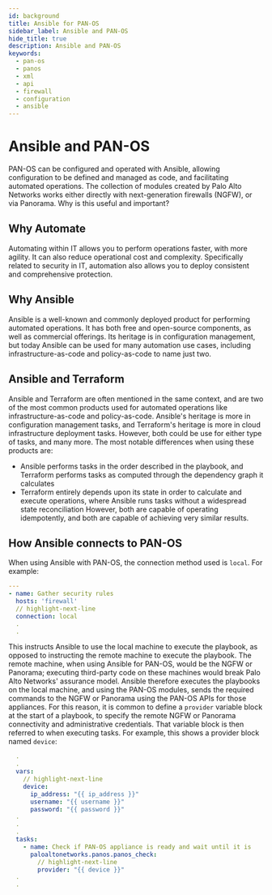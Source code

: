 ```yaml
---
id: background
title: Ansible for PAN-OS
sidebar_label: Ansible and PAN-OS
hide_title: true
description: Ansible and PAN-OS
keywords:
  - pan-os
  - panos
  - xml
  - api
  - firewall
  - configuration
  - ansible
---
```


# Ansible and PAN-OS

PAN-OS can be configured and operated with Ansible, allowing configuration to be defined and managed as code, and facilitating automated operations. The collection of modules created by Palo Alto Networks works either directly with next-generation firewalls (NGFW), or via Panorama. Why is this useful and important?

## Why Automate

Automating within IT allows you to perform operations faster, with more agility. It can also reduce operational cost and complexity. Specifically related to security in IT, automation also allows you to deploy consistent and comprehensive protection.

## Why Ansible

Ansible is a well-known and commonly deployed product for performing automated operations. It has both free and open-source components, as well as commercial offerings. Its heritage is in configuration management, but today Ansible can be used for many automation use cases, including infrastructure-as-code and policy-as-code to name just two.

## Ansible and Terraform

Ansible and Terraform are often mentioned in the same context, and are two of the most common products used for automated operations like infrastructure-as-code and policy-as-code. Ansible's heritage is more in configuration management tasks, and Terraform's heritage is more in cloud infrastructure deployment tasks. However, both could be use for either type of tasks, and many more. The most notable differences when using these products are:
- Ansible performs tasks in the order described in the playbook, and Terraform performs tasks as computed through the dependency graph it calculates
- Terraform entirely depends upon its state in order to calculate and execute operations, where Ansible runs tasks without a widespread state reconciliation
However, both are capable of operating idempotently, and both are capable of achieving very similar results.

## How Ansible connects to PAN-OS

When using Ansible with PAN-OS, the connection method used is ```local```. For example:

```yaml
---
- name: Gather security rules
  hosts: 'firewall'
  // highlight-next-line
  connection: local
  .
  .
```

This instructs Ansible to use the local machine to execute the playbook, as opposed to instructing the remote machine to execute the playbook. The remote machine, when using Ansible for PAN-OS, would be the NGFW or Panorama; executing third-party code on these machines would break Palo Alto Networks' assurance model. Ansible therefore executes the playbooks on the local machine, and using the PAN-OS modules, sends the required commands to the NGFW or Panorama using the PAN-OS APIs for those appliances. For this reason, it is common to define a ```provider``` variable block at the start of a playbook, to specify the remote NGFW or Panorama connectivity and administrative credentials. That variable block is then referred to when executing tasks. For example, this shows a provider block named ```device```:

```yaml
  .
  .
  vars:
    // highlight-next-line
    device:
      ip_address: "{{ ip_address }}"
      username: "{{ username }}"
      password: "{{ password }}"
  .
  .
  .
  tasks:
    - name: Check if PAN-OS appliance is ready and wait until it is
      paloaltonetworks.panos.panos_check:
        // highlight-next-line
        provider: "{{ device }}"
  .
  .
```